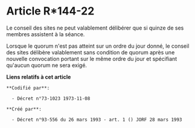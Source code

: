 # Article R*144-22

Le conseil des sites ne peut valablement délibérer que si quinze de ses membres assistent à la séance.

Lorsque le quorum n'est pas atteint sur un ordre du jour donné, le conseil des sites délibère valablement sans condition de
quorum après une nouvelle convocation portant sur le même ordre du jour et spécifiant qu'aucun quorum ne sera exigé.

**Liens relatifs à cet article**

	**Codifié par**:

	  - Décret n°73-1023 1973-11-08

	**Créé par**:

	  - Décret n°93-556 du 26 mars 1993 - art. 1 () JORF 28 mars 1993
